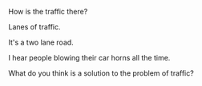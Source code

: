 How is the traffic there?

Lanes of traffic.

It's a two lane road.

I hear people blowing their car horns all the time. 


What do you think is a solution to the problem of traffic?